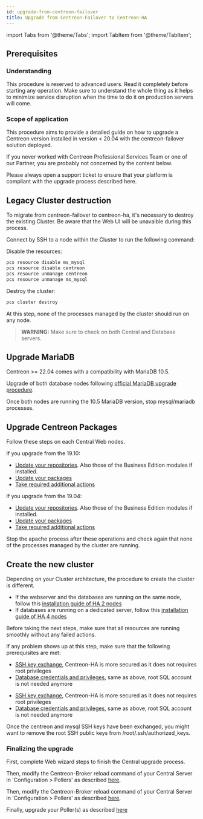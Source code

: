 ```yaml
---
id: upgrade-from-centreon-failover
title: Upgrade from Centreon-Failover to Centreon-HA
---
```

import Tabs from '@theme/Tabs';
import TabItem from '@theme/TabItem';

## Prerequisites

### Understanding

This procedure is reserved to advanced users. Read it completely before starting any operation. 
Make sure to understand the whole thing as it helps to minimize service disruption when 
the time to do it on production servers will come.

### Scope of application

This procedure aims to provide a detailed guide on how to upgrade a Centreon version installed in version < 20.04 with 
the centreon-failover solution deployed. 

If you never worked with Centreon Professional Services Team or one of our Partner, you are probably not concerned by the content 
below.

Please always open a support ticket to ensure that your platform is compliant with the upgrade process described here.

## Legacy Cluster destruction

To migrate from centreon-failover to centreon-ha, it's necessary to destroy the existing Cluster. Be aware that the 
Web UI will be unavaible during this process.

Connect by SSH to a node within the Cluster to run the following command:

Disable the resources: 

```bash
pcs resource disable ms_mysql
pcs resource disable centreon
pcs resource unmanage centreon
pcs resource unmanage ms_mysql
```

Destroy the cluster: 

```bash
pcs cluster destroy
```

At this step, none of the processes managed by the cluster should run on any node.

> **WARNING:** Make sure to check on both Central and Database servers. 

## Upgrade MariaDB

Centreon >= 22.04 comes with a compatibility with MariaDB 10.5.

Upgrade of both database nodes following [official MariaDB upgrade procedure](../../upgrade/upgrade-mariadb.md). 

Once both nodes are running the 10.5 MariaDB version, stop mysql/mariadb processes. 

## Upgrade Centreon Packages 

Follow these steps on each Central Web nodes.

If you upgrade from the 19.10: 
* [Update your repositories](../../upgrade/upgrade-from-19-10.md#update-the-centreon-repository). Also those of the Business Edition modules if installed.
* [Update your packages](../../upgrade/upgrade-from-19-10.md#upgrade-the-centreon-solution)
* [Take required additional actions](../../upgrade/upgrade-from-19-10.md#additional-actions)

If you upgrade from the 19.04: 
* [Update your repositories](../../upgrade/upgrade-from-19-04.md#update-the-centreon-repository). Also those of the Business Edition modules if installed.
* [Update your packages](../../upgrade/upgrade-from-19-04.md#upgrade-the-centreon-solution)
* [Take required additional actions](../../upgrade/upgrade-from-19-04.md#additional-actions)

Stop the apache process after these operations and check again that none of the 
processes managed by the cluster are running.

## Create the new cluster

Depending on your Cluster architecture, the procedure to create the cluster is different. 
* If the webserver and the databases are running on the same node, follow this [installation guide of HA 2 nodes](../../installation/installation-of-centreon-ha/installation-2-nodes.md#setting-up-the-centreon-cluster)
* If databases are running on a dedicated server, follow this [installation guide of HA 4 nodes](../../installation/installation-of-centreon-ha/installation-4-nodes.md#setting-up-the-centreon-cluster)

Before taking the next steps, make sure that all resources are running smoothly without any failed actions.

If any problem shows up at this step, make sure that the following prerequisites are met: 

<Tabs groupId="sync">
<TabItem value="HA 2 nodes" label="HA 2 nodes">

* [SSH key exchange](../../installation/installation-of-centreon-ha/installation-2-nodes.md#ssh-keys-exchange), Centreon-HA is more secured as it does not requires root privileges
* [Database credentials and privileges](../../installation/installation-of-centreon-ha/installation-2-nodes.md#creating-the-centreon-mariadb-account), same as above, root SQL account is not needed anymore  

</TabItem>
<TabItem value="HA 4 nodes" label="HA 4 nodes">

* [SSH key exchange](../../installation/installation-of-centreon-ha/installation-4-nodes.md#ssh-keys-exchange), Centreon-HA is more secured as it does not requires root privileges
* [Database credentials and privileges](../../installation/installation-of-centreon-ha/installation-4-nodes.md#creating-the-centreon-mariadb-account), same as above, root SQL account is not needed anymore  

</TabItem>
</Tabs>

Once the centreon and mysql SSH keys have been exchanged, you might want to remove the root SSH public keys from /root/.ssh/authorized_keys.

### Finalizing the upgrade

First, complete Web wizard steps to finish the Central upgrade process.

<Tabs groupId="sync">
<TabItem value="HA 2 nodes" label="HA 2 nodes">

Then, modify the Centreon-Broker reload command of your Central Server in 'Configuration > Pollers' as described [here](../../installation/installation-of-centreon-ha/installation-2-nodes.md#customizing-poller-reload-command).

</TabItem>
<TabItem value="HA 4 nodes" label="HA 4 nodes">

Then, modify the Centreon-Broker reload command of your Central Server in 'Configuration > Pollers' as described [here](../../installation/installation-of-centreon-ha/installation-4-nodes.md#customizing-poller-reload-command).

</TabItem>
</Tabs>

Finally, upgrade your Poller(s) as described [here](../../upgrade/upgrade-from-19-04.md#upgrade-the-poller)
